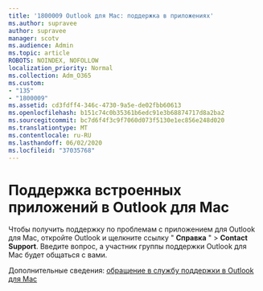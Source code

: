 ```yaml
---
title: '1800009 Outlook для Mac: поддержка в приложениях'
ms.author: supravee
author: supravee
manager: scotv
ms.audience: Admin
ms.topic: article
ROBOTS: NOINDEX, NOFOLLOW
localization_priority: Normal
ms.collection: Adm_O365
ms.custom:
- "135"
- "1800009"
ms.assetid: cd3fdff4-346c-4730-9a5e-de02fbb60613
ms.openlocfilehash: b151c74c0b35361b6edc91e3b68874717d8a2ba2
ms.sourcegitcommit: bc7d6f4f3c9f7060d073f5130e1ec856e248d020
ms.translationtype: MT
ms.contentlocale: ru-RU
ms.lasthandoff: 06/02/2020
ms.locfileid: "37035768"
---
```

# <a name="in-app-support-in-outlook-for-mac"></a>Поддержка встроенных приложений в Outlook для Mac

Чтобы получить поддержку по проблемам с приложением для Outlook для Mac, откройте Outlook и щелкните ссылку " **Справка** " \> **Contact Support**. Введите вопрос, а участник группы поддержки Outlook для Mac будет общаться с вами. 

Дополнительные сведения: [обращение в службу поддержки в Outlook для Mac](https://support.office.com//article/d0410177-8e65-4487-93f7-206a3a3d71a8)